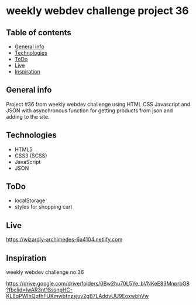 # weekly webdev challenge project 36

## Table of contents

- [General info](#general-info)
- [Technologies](#technologies)
- [ToDo](#ToDo)
- [Live](#Live)
- [Inspiration](#Inspiration)

## General info

Project #36 from weekly webdev challenge using HTML CSS Javascript and JSON with asynchronous function for getting products from json and adding to the site.

## Technologies

- HTML5
- CSS3 (SCSS)
- JavaScript
- JSON

## ToDo

- localStorage
- styles for shopping cart

## Live

https://wizardly-archimedes-6a4104.netlify.com

## Inspiration

weekly webdev challenge no.36

https://drive.google.com/drive/folders/0Bw2hu70L5Ye_bVNKeE83MnprbG8?fbclid=IwAR3nt1SssnpHC-KL8qPWIhQpfhFUKmwbfnzsjuv2gB7LAddvUU9EoxwbhVw

